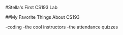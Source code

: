 #Stella's First CS193 Lab

##My Favorite Things About CS193

-coding
-the cool instructors
-the attendance quizzes
